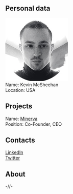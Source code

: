 ## Personal data
![ photo](photo/kevin_mcsheehan.jpg)  
Name: Kevin McSheehan  
Location: USA
## Projects 
Name: [Minerva](../projects/minerva.md)  
Position: Co-Founder, CEO 
## Contacts
[LinkedIn](https://www.linkedin.com/in/kevinmcsheehan/)  
[Twitter](https://twitter.com/123456)  
## About
-//-
